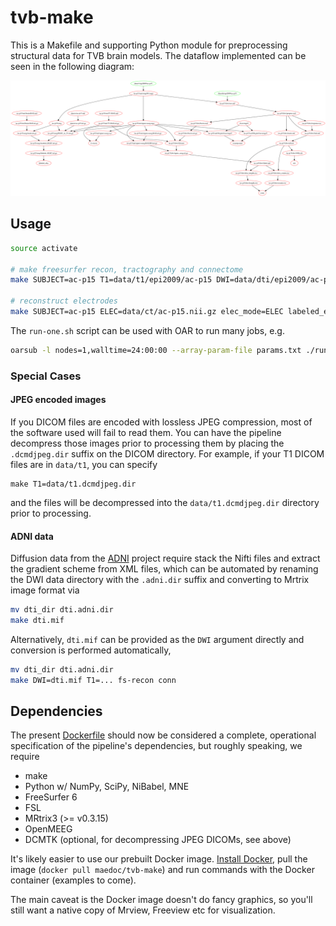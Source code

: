 # tvb-make

This is a Makefile and supporting Python module for preprocessing structural data
for TVB brain models. The dataflow implemented can be seen in the following diagram:

![dag](dag.png)

## Usage

```bash
source activate

# make freesurfer recon, tractography and connectome
make SUBJECT=ac-p15 T1=data/t1/epi2009/ac-p15 DWI=data/dti/epi2009/ac-p15 fs-recon resamp-anat tck conn

# reconstruct electrodes
make SUBJECT=ac-p15 ELEC=data/ct/ac-p15.nii.gz elec_mode=ELEC labeled_elec
```

The `run-one.sh` script can be used with OAR to run many jobs, e.g.
```bash
oarsub -l nodes=1,walltime=24:00:00 --array-param-file params.txt ./run-one.sh
```

### Special Cases

#### JPEG encoded images

If you DICOM files are encoded with lossless JPEG compression, most
of the software used will fail to read them. You can have the pipeline
decompress those images prior to processing them by placing the
`.dcmdjpeg.dir` suffix on the DICOM directory. For example, if your
T1 DICOM files are in `data/t1`, you can specify
```
make T1=data/t1.dcmdjpeg.dir
```
and the files will be decompressed into the `data/t1.dcmdjpeg.dir`
directory prior to processing.

#### ADNI data

Diffusion data from the [ADNI](http://www.adni-info.org/) project
require stack the Nifti files and extract the gradient scheme from XML
files, which can be automated by renaming the DWI data directory with
the `.adni.dir` suffix and converting to Mrtrix image format via
```bash
mv dti_dir dti.adni.dir
make dti.mif
```
Alternatively, `dti.mif` can be provided as the `DWI` argument directly
and conversion is performed automatically,
```bash
mv dti_dir dti.adni.dir
make DWI=dti.mif T1=... fs-recon conn
```

## Dependencies

The present [Dockerfile](Dockerfile) should now be considered a complete,
operational specification of the pipeline's dependencies, but roughly
speaking, we require

- make
- Python w/ NumPy, SciPy, NiBabel, MNE
- FreeSurfer 6
- FSL
- MRtrix3 (>= v0.3.15)
- OpenMEEG
- DCMTK (optional, for decompressing JPEG DICOMs, see above)

It's likely easier to use our prebuilt Docker image.
[Install Docker](https://docs.docker.com/engine/installation/), pull the
image (`docker pull maedoc/tvb-make`) and run commands with the
Docker container (examples to come).

The main caveat is the Docker image doesn't do fancy graphics, so you'll
still want a native copy of Mrview, Freeview etc for visualization.
